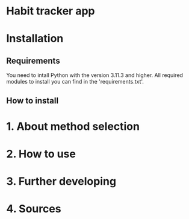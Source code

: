 # Habit tracker app


# Installation
## Requirements
You need to intall Python with the version 3.11.3 and higher.
All required modules to install you can find in the 'requirements.txt'.
## How to install


# 1. About method selection

# 2. How to use

# 3. Further developing

# 4. Sources
